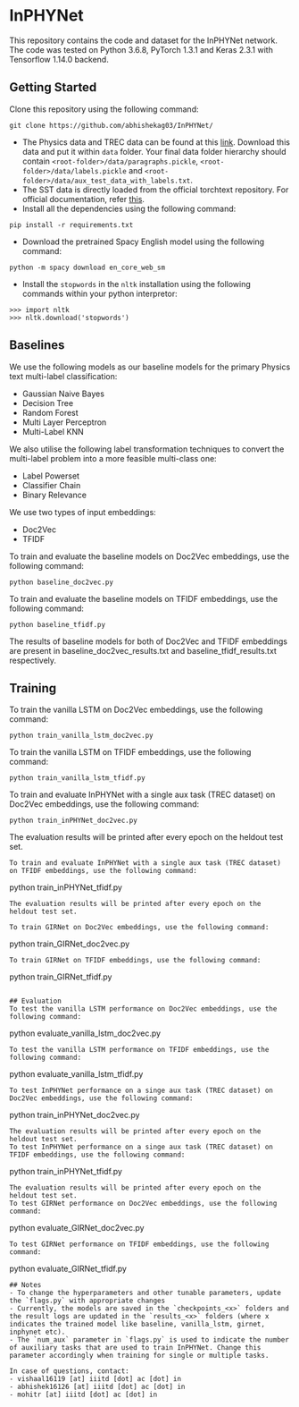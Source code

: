 # InPHYNet
This repository contains the code and dataset for the InPHYNet network. The code was tested on Python 3.6.8, PyTorch 1.3.1 and Keras 2.3.1 with Tensorflow 1.14.0 backend.

## Getting Started
Clone this repository using the following command:
```
git clone https://github.com/abhishekag03/InPHYNet/
```
- The Physics data and TREC data can be found at this [link](https://drive.google.com/drive/folders/1nT0NlNJXljP74h4O7-3FjYLR83G1SdPt?usp=sharing). Download this data and put it within `data` folder. Your final data folder hierarchy should contain `<root-folder>/data/paragraphs.pickle`, `<root-folder>/data/labels.pickle` and `<root-folder>/data/aux_test_data_with_labels.txt`.
- The SST data is directly loaded from the official torchtext repository. For official documentation, refer [this](https://torchtext.readthedocs.io/en/latest/datasets.html#sst).
- Install all the dependencies using the following command:
```
pip install -r requirements.txt
```
- Download the pretrained Spacy English model using the following command:
```
python -m spacy download en_core_web_sm
```
- Install the `stopwords` in the `nltk` installation using the following commands within your python interpretor:
```
>>> import nltk
>>> nltk.download('stopwords')
```

## Baselines
We use the following models as our baseline models for the primary Physics text multi-label classification:
- Gaussian Naive Bayes
- Decision Tree
- Random Forest
- Multi Layer Perceptron
- Multi-Label KNN

We also utilise the following label transformation techniques to convert the multi-label problem into a more feasible multi-class one:
- Label Powerset
- Classifier Chain
- Binary Relevance

We use two types of input embeddings:
- Doc2Vec
- TFIDF

To train and evaluate the baseline models on Doc2Vec embeddings, use the following command:
```
python baseline_doc2vec.py
```
To train and evaluate the baseline models on TFIDF embeddings, use the following command:
```
python baseline_tfidf.py
```
The results of baseline models for both of Doc2Vec and TFIDF embeddings are present in baseline_doc2vec_results.txt and baseline_tfidf_results.txt respectively.

## Training
To train the vanilla LSTM on Doc2Vec embeddings, use the following command:
```
python train_vanilla_lstm_doc2vec.py
```
To train the vanilla LSTM on TFIDF embeddings, use the following command:
```
python train_vanilla_lstm_tfidf.py
```
To train and evaluate InPHYNet with a single aux task (TREC dataset) on Doc2Vec embeddings, use the following command:
```
python train_inPHYNet_doc2vec.py
```
The evaluation results will be printed after every epoch on the heldout test set.
```
To train and evaluate InPHYNet with a single aux task (TREC dataset) on TFIDF embeddings, use the following command:
```
python train_inPHYNet_tfidf.py
```
The evaluation results will be printed after every epoch on the heldout test set.

To train GIRNet on Doc2Vec embeddings, use the following command:
```
python train_GIRNet_doc2vec.py
```
To train GIRNet on TFIDF embeddings, use the following command:
```
python train_GIRNet_tfidf.py
```

## Evaluation
To test the vanilla LSTM performance on Doc2Vec embeddings, use the following command:
```
python evaluate_vanilla_lstm_doc2vec.py
```
To test the vanilla LSTM performance on TFIDF embeddings, use the following command:
```
python evaluate_vanilla_lstm_tfidf.py
```
To test InPHYNet performance on a singe aux task (TREC dataset) on Doc2Vec embeddings, use the following command:
```
python train_inPHYNet_doc2vec.py
```
The evaluation results will be printed after every epoch on the heldout test set.
To test InPHYNet performance on a singe aux task (TREC dataset) on TFIDF embeddings, use the following command:
```
python train_inPHYNet_tfidf.py
```
The evaluation results will be printed after every epoch on the heldout test set.
To test GIRNet performance on Doc2Vec embeddings, use the following command:
```
python evaluate_GIRNet_doc2vec.py
```
To test GIRNet performance on TFIDF embeddings, use the following command:
```
python evaluate_GIRNet_tfidf.py
```
## Notes
- To change the hyperparameters and other tunable parameters, update the `flags.py` with appropriate changes
- Currently, the models are saved in the `checkpoints_<x>` folders and the result logs are updated in the `results_<x>` folders (where x indicates the trained model like baseline, vanilla_lstm, girnet, inphynet etc).
- The `num_aux` parameter in `flags.py` is used to indicate the number of auxiliary tasks that are used to train InPHYNet. Change this parameter accordingly when training for single or multiple tasks.

In case of questions, contact: 
- vishaal16119 [at] iiitd [dot] ac [dot] in
- abhishek16126 [at] iiitd [dot] ac [dot] in
- mohitr [at] iiitd [dot] ac [dot] in
